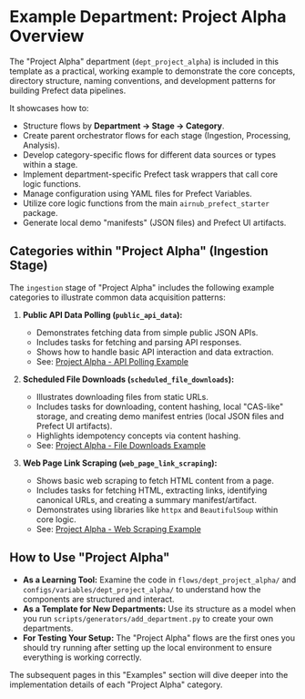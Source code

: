 # Example Department: Project Alpha Overview

The "Project Alpha" department (`dept_project_alpha`) is included in this template as a practical, working example to demonstrate the core concepts, directory structure, naming conventions, and development patterns for building Prefect data pipelines.

It showcases how to:

* Structure flows by **Department -> Stage -> Category**.
* Create parent orchestrator flows for each stage (Ingestion, Processing, Analysis).
* Develop category-specific flows for different data sources or types within a stage.
* Implement department-specific Prefect task wrappers that call core logic functions.
* Manage configuration using YAML files for Prefect Variables.
* Utilize core logic functions from the main `airnub_prefect_starter` package.
* Generate local demo "manifests" (JSON files) and Prefect UI artifacts.

## Categories within "Project Alpha" (Ingestion Stage)

The `ingestion` stage of "Project Alpha" includes the following example categories to illustrate common data acquisition patterns:

1.  **Public API Data Polling (`public_api_data`):**
    * Demonstrates fetching data from simple public JSON APIs.
    * Includes tasks for fetching and parsing API responses.
    * Shows how to handle basic API interaction and data extraction.
    * See: [Project Alpha - API Polling Example](project-alpha-api-polling.md)

2.  **Scheduled File Downloads (`scheduled_file_downloads`):**
    * Illustrates downloading files from static URLs.
    * Includes tasks for downloading, content hashing, local "CAS-like" storage, and creating demo manifest entries (local JSON files and Prefect UI artifacts).
    * Highlights idempotency concepts via content hashing.
    * See: [Project Alpha - File Downloads Example](project-alpha-file-downloads.md)

3.  **Web Page Link Scraping (`web_page_link_scraping`):**
    * Shows basic web scraping to fetch HTML content from a page.
    * Includes tasks for fetching HTML, extracting links, identifying canonical URLs, and creating a summary manifest/artifact.
    * Demonstrates using libraries like `httpx` and `BeautifulSoup` within core logic.
    * See: [Project Alpha - Web Scraping Example](project-alpha-web-scraping.md)

## How to Use "Project Alpha"

* **As a Learning Tool:** Examine the code in `flows/dept_project_alpha/` and `configs/variables/dept_project_alpha/` to understand how the components are structured and interact.
* **As a Template for New Departments:** Use its structure as a model when you run `scripts/generators/add_department.py` to create your own departments.
* **For Testing Your Setup:** The "Project Alpha" flows are the first ones you should try running after setting up the local environment to ensure everything is working correctly.

The subsequent pages in this "Examples" section will dive deeper into the implementation details of each "Project Alpha" category.